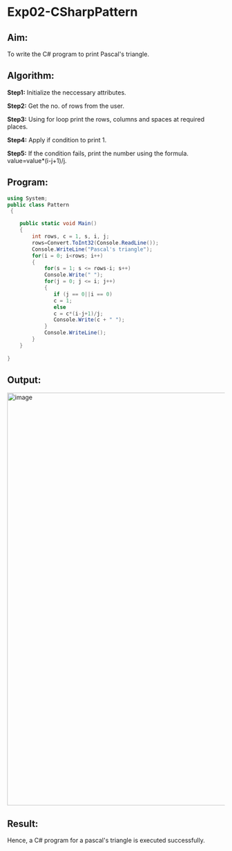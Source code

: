# Exp02-CSharpPattern

## Aim:
To write the C# program to print Pascal's triangle.



## Algorithm:

<b>Step1:</b> Initialize the neccessary attributes.


<b>Step2:</b> Get the no. of rows from the user.


<b>Step3:</b> Using for loop print the rows, columns and spaces at required places.


<b>Step4:</b> Apply if condition to print 1.


<b>Step5:</b> If the condition fails, print the number using the formula. value=value*(i-j+1)/j.



## Program:
```c#
using System;
public class Pattern
 {

    public static void Main() 
    {
        int rows, c = 1, s, i, j; 
        rows=Convert.ToInt32(Console.ReadLine());
        Console.WriteLine("Pascal's triangle");
        for(i = 0; i<rows; i++) 
        {
            for(s = 1; s <= rows-i; s++)
            Console.Write(" ");
            for(j = 0; j <= i; j++)
            {
               if (j == 0||i == 0)
               c = 1;
               else
               c = c*(i-j+1)/j;
               Console.Write(c + " ");
            }
            Console.WriteLine();
        }
    }
   
}

```

## Output:

<img width="956" alt="image" src="https://github.com/JayanthYadav123/Exp02-CSharpPattern/assets/94836154/77512373-6733-47be-a8a9-9b7bda8646d8">

## Result:
Hence, a C# program for a pascal's triangle is executed successfully.

